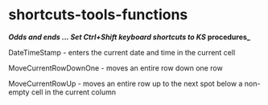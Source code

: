# shortcuts-tools-functions

**_Odds and ends ... Set Ctrl+Shift keyboard shortcuts to KS_ procedures_**

DateTimeStamp - enters the current date and time in the current cell

MoveCurrentRowDownOne - moves an entire row down one row

MoveCurrentRowUp - moves an entire row up to the next spot below a non-empty cell in the current column